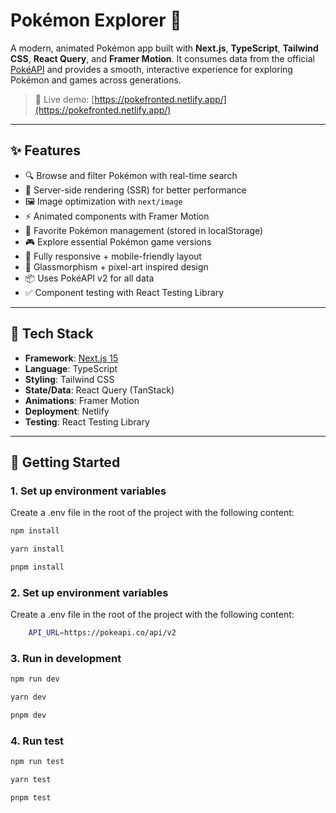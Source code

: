 # Pokémon Explorer 🧭

A modern, animated Pokémon app built with **Next.js**, **TypeScript**, **Tailwind CSS**, **React Query**, and **Framer Motion**. It consumes data from the official [PokéAPI](https://pokeapi.co) and provides a smooth, interactive experience for exploring Pokémon and games across generations.

> 🚀 Live demo: [https://pokefronted.netlify.app/](https://pokefronted.netlify.app/)

---

## ✨ Features

- 🔍 Browse and filter Pokémon with real-time search
- 🧠 Server-side rendering (SSR) for better performance
- 🖼️ Image optimization with `next/image`
- ⚡ Animated components with Framer Motion
- 💾 Favorite Pokémon management (stored in localStorage)
- 🎮 Explore essential Pokémon game versions
- 📱 Fully responsive + mobile-friendly layout
- 🌈 Glassmorphism + pixel-art inspired design
- 📦 Uses PokéAPI v2 for all data
- ✅ Component testing with React Testing Library

---

## 🧱 Tech Stack

- **Framework**: [Next.js 15](https://nextjs.org/)
- **Language**: TypeScript
- **Styling**: Tailwind CSS
- **State/Data**: React Query (TanStack)
- **Animations**: Framer Motion
- **Deployment**: Netlify
- **Testing**: React Testing Library

---

## 🚀 Getting Started

### 1. Set up environment variables

Create a .env file in the root of the project with the following content:

```bash
npm install

yarn install

pnpm install
```

### 2. Set up environment variables

Create a .env file in the root of the project with the following content:

```bash
    API_URL=https://pokeapi.co/api/v2
```

### 3. Run in development

```bash
npm run dev

yarn dev

pnpm dev
```

### 4. Run test

```bash
npm run test

yarn test

pnpm test
```
